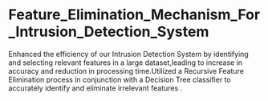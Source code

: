# Feature_Elimination_Mechanism_For_Intrusion_Detection_System
 Enhanced the efficiency of our Intrusion Detection System by identifying and selecting relevant features in a large dataset,leading to increase in accuracy and reduction in processing time.Utilized a Recursive Feature Elimination process in conjunction with a Decision Tree classifier to accurately identify and eliminate irrelevant features .
